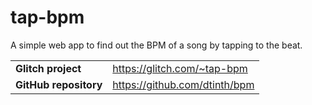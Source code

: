 # tap-bpm

A simple web app to find out the BPM of a song by tapping to the beat.

|                       |                               |
| --------------------- | ----------------------------- |
| **Glitch project**    | https://glitch.com/~tap-bpm   |
| **GitHub repository** | https://github.com/dtinth/bpm |
